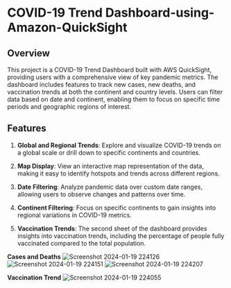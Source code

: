# COVID-19 Trend Dashboard-using-Amazon-QuickSight

## Overview

This project is a COVID-19 Trend Dashboard built with AWS QuickSight, providing users with a comprehensive view of key pandemic metrics. The dashboard includes features to track new cases, new deaths, and vaccination trends at both the continent and country levels. Users can filter data based on date and continent, enabling them to focus on specific time periods and geographic regions of interest.

## Features

1. **Global and Regional Trends**: Explore and visualize COVID-19 trends on a global scale or drill down to specific continents and countries.

2. **Map Display**: View an interactive map representation of the data, making it easy to identify hotspots and trends across different regions.

3. **Date Filtering**: Analyze pandemic data over custom date ranges, allowing users to observe changes and patterns over time.

4. **Continent Filtering**: Focus on specific continents to gain insights into regional variations in COVID-19 metrics.

5. **Vaccination Trends**: The second sheet of the dashboard provides insights into vaccination trends, including the percentage of people fully vaccinated compared to the total population.

**Cases and Deaths**
![Screenshot 2024-01-19 224126](https://github.com/dcruzjanice/Dashboard-using-Amazon-QuickSight/assets/65847968/89ac34ff-e48f-47d9-8f0f-a30abbdc561e)
![Screenshot 2024-01-19 224151](https://github.com/dcruzjanice/Dashboard-using-Amazon-QuickSight/assets/65847968/02784d4a-eda4-42ab-b094-47830eb47b81)
![Screenshot 2024-01-19 224207](https://github.com/dcruzjanice/Dashboard-using-Amazon-QuickSight/assets/65847968/070df803-069e-45ff-b342-70d0756831e9)

**Vaccination Trend**
![Screenshot 2024-01-19 224055](https://github.com/dcruzjanice/Dashboard-using-Amazon-QuickSight/assets/65847968/de936ba6-3f02-4fef-8b16-c66e40f2e254)
